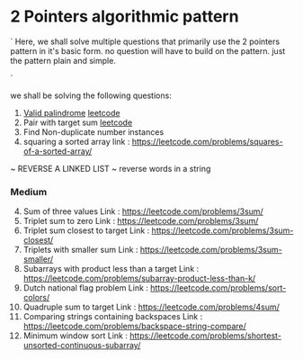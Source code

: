 # 2 Pointers algorithmic pattern

`
Here, we shall solve multiple questions that primarily use the 2 pointers pattern in it's basic form. no question will have to build on the pattern. just the pattern plain and simple.

`

we shall be solving the following questions:

1. [Valid palindrome](125/valid-palindrome.js) [leetcode](https://leetcode.com/problems/valid-palindrome/description/)
2. Pair with target sum    [leetcode](https://leetcode.com/problems/two-sum/submissions/1073979272/)
3. Find Non-duplicate number instances
4. squaring a sorted array  link : https://leetcode.com/problems/squares-of-a-sorted-array/

~ REVERSE A LINKED LIST ~
reverse words in a string

### Medium
4. Sum of three values Link : https://leetcode.com/problems/3sum/
5. Triplet sum to zero Link : https://leetcode.com/problems/3sum/
6. Triplet sum closest to target Link : https://leetcode.com/problems/3sum-closest/
7. Triplets with smaller sum Link : https://leetcode.com/problems/3sum-smaller/
8. Subarrays with product less than a target Link : https://leetcode.com/problems/subarray-product-less-than-k/
9. Dutch national flag problem Link : https://leetcode.com/problems/sort-colors/
10. Quadruple sum to target Link : https://leetcode.com/problems/4sum/
11. Comparing strings containing backspaces Link : https://leetcode.com/problems/backspace-string-compare/
12. Minimum window sort Link : https://leetcode.com/problems/shortest-unsorted-continuous-subarray/